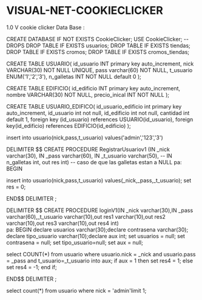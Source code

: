 # VISUAL-NET-COOKIECLICKER
1.0 V cookie clicker
Data Base : 

CREATE DATABASE IF NOT EXISTS CookieClicker;
USE CookieClicker;
-- DROPS
DROP TABLE IF EXISTS usuarios;
DROP TABLE IF EXISTS tiendas;
DROP TABLE IF EXISTS cromos;
DROP TABLE IF EXISTS cromos_tiendas;

CREATE TABLE USUARIO(
            id_usuario INT primary key auto_increment,
            nick VARCHAR(30) NOT NULL UNIQUE,
            pass varchar(60) NOT NULL,
			t_usuario ENUM('1','2','3'),
            n_galletas INT NOT NULL default 0
            );
            
CREATE TABLE EDIFICIO(
            id_edificio INT primary key auto_increment,
            nombre VARCHAR(30) NOT NULL,
            precio_inical INT NOT NULL
            );
            
CREATE TABLE USUARIO_EDIFICO(
				id_usuario_edificio int primary key auto_increment,
                id_usuario int not null,
                id_edificio int not null,
                cantidad int default 1,
                foreign key (id_usuario) references USUARIO(id_usuario),
                foreign key(id_edificio) references EDIFICIO(id_edificio)
            );
            


insert into usuario(nick,pass,t_usuario) values('admin','123','3')


DELIMITER $$
CREATE PROCEDURE RegistrarUsuariov1
										(IN  _nick varchar(30),
                                        IN  _pass varchar(60),
                                        IN  _t_usuario varchar(50),
                                      --  IN n_galletas int,
                                        out res int)
                                        --  caso de que las galletas estan a NULL
pa:
BEGIN


insert into usuario(nick,pass,t_usuario) values(_nick,_pass,_t_usuario);
set res = 0;

    
END$$
DELIMITER ;

DELIMITER $$
CREATE PROCEDURE loginV1(IN _nick varchar(30),IN _pass varchar(60),_t_usuario varchar(10),out res1 varchar(10),out res2 varchar(10),out res3 varchar(10),out res4 int)				
pa:
BEGIN
declare usuarios varchar(30);declare contrasena varchar(30); declare tipo_usuario varchar(10);declare aux int;
set usuarios = null; set contrasena = null; set tipo_usuario=null; set aux = null;

select  COUNT(*) from usuario where usuario.nick = _nick and usuario.pass = _pass and t_usuario=_t_usuario into aux;
if aux = 1 then
set res4 = 1;
else 
set res4 = -1;
end if;


END$$
DELIMITER ;

select count(*)  from usuario where nick = 'admin'limit 1;



